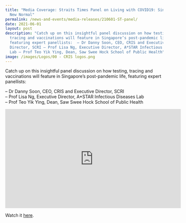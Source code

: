```yaml
---
title: "Media Coverage: Straits Times Panel on Living with COVID19: Singapore’s
  New Normal"
permalink: /news-and-events/media-releases/210601-ST-panel/
date: 2021-06-01
layout: post
description: "Catch up on this insightful panel discussion on how testing,
  tracing and vaccinations will feature in Singapore’s post-pandemic life,
  featuring expert panellists:  – Dr Danny Soon, CEO, CRIS and Executive
  Director, SCRI – Prof Lisa Ng, Executive Director, A*STAR Infectious Diseases
  Lab – Prof Teo Yik Ying, Dean, Saw Swee Hock School of Public Health"
image: /images/Logos/00 - CRIS logos.png
---
```

Catch up on this insightful panel discussion on how testing, tracing and vaccinations will feature in Singapore’s post-pandemic life, featuring expert panellists:

– Dr Danny Soon, CEO, CRIS and Executive Director, SCRI  
– Prof Lisa Ng, Executive Director, A\*STAR Infectious Diseases Lab  
– Prof Teo Yik Ying, Dean, Saw Swee Hock School of Public Health

<iframe width="560" height="315" src="https://www.youtube.com/embed/bLB_RHIK6IQ" title="YouTube video player" frameborder="0" allow="accelerometer; autoplay; clipboard-write; encrypted-media; gyroscope; picture-in-picture; web-share" allowfullscreen></iframe>

Watch it [here](https://www.youtube.com/watch?v=bLB_RHIK6IQ).